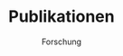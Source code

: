 ---
title: Publikationen
subtitle: Forschung
locale: de
layout: layouts/publications_list.liquid
---